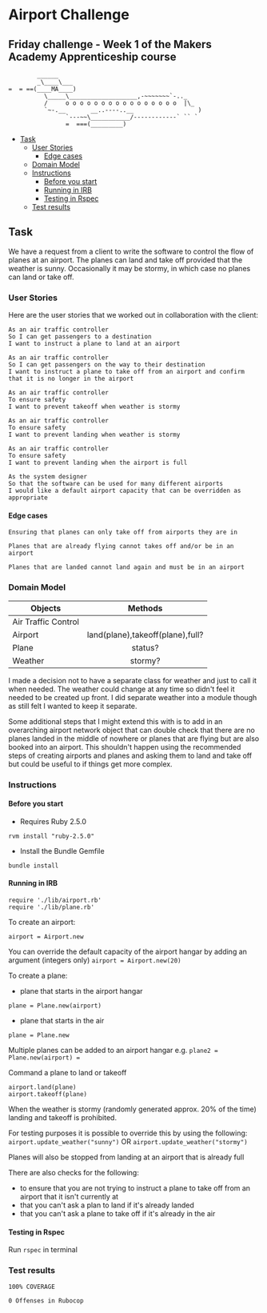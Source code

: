 Airport Challenge
=================
Friday challenge - Week 1 of the Makers Academy Apprenticeship course
----------------------

```
        ______
        _\____\___
=  = ==(____MA____)
          \_____\___________________,-~~~~~~~`-.._
          /     o o o o o o o o o o o o o o o o  |\_
          `~-.__       __..----..__                  )
                `---~~\___________/------------` `` `
                =  ===(_________)

```

- [Task](#task)
  * [User Stories](#user-stories)
    + [Edge cases](#edge-cases)
  * [Domain Model](#domain-model)
  * [Instructions](#instructions)
    + [Before you start](#before-you-start)
    + [Running in IRB](#running-in-irb)
    + [Testing in Rspec](#testing-in-rspec)
  * [Test results](#test-results)

Task
-----

We have a request from a client to write the software to control the flow of planes at an airport. The planes can land and take off provided that the weather is sunny. Occasionally it may be stormy, in which case no planes can land or take off.  

### User Stories
Here are the user stories that we worked out in collaboration with the client:

```
As an air traffic controller
So I can get passengers to a destination
I want to instruct a plane to land at an airport

As an air traffic controller
So I can get passengers on the way to their destination
I want to instruct a plane to take off from an airport and confirm that it is no longer in the airport

As an air traffic controller
To ensure safety
I want to prevent takeoff when weather is stormy

As an air traffic controller
To ensure safety
I want to prevent landing when weather is stormy

As an air traffic controller
To ensure safety
I want to prevent landing when the airport is full

As the system designer
So that the software can be used for many different airports
I would like a default airport capacity that can be overridden as appropriate
```

#### Edge cases

```
Ensuring that planes can only take off from airports they are in

Planes that are already flying cannot takes off and/or be in an airport

Planes that are landed cannot land again and must be in an airport
```

### Domain Model

| Objects        | Methods           
| ------------- |:-------------:|
|Air Traffic Control||
|Airport|land(plane),takeoff(plane),full?|
|Plane|status?|
|Weather|stormy?|

I made a decision not to have a separate class for weather and just to call it when needed.  The weather could change at any time so didn't feel it needed to be created up front.  I did separate weather into a module though as still felt I wanted to keep it separate.

Some additional steps that I might extend this with is to add in an overarching airport network object that can double check that there are no planes landed in the middle of nowhere or planes that are flying but are also booked into an airport.  This shouldn't happen using the recommended steps of creating airports and planes and asking them to land and take off but could be useful to if things get more complex.

### Instructions

#### Before you start

* Requires Ruby 2.5.0
```
rvm install "ruby-2.5.0"
```
* Install the Bundle Gemfile
```
bundle install
```

#### Running in IRB

```
require './lib/airport.rb'
require './lib/plane.rb'
```

To create an airport:
```
airport = Airport.new
```
You can override the default capacity of the airport hangar by adding an argument (integers only) ` airport = Airport.new(20) `

To create a plane:
* plane that starts in the airport hangar
```
plane = Plane.new(airport)
```
* plane that starts in the air
```
plane = Plane.new
```
Multiple planes can be added to an airport hangar e.g. ` plane2 = Plane.new(airport) = `

Command a plane to land or takeoff
```
airport.land(plane)
airport.takeoff(plane)
```

When the weather is stormy (randomly generated approx. 20% of the time) landing and takeoff is prohibited.

For testing purposes it is possible to override this by using the following:
`
airport.update_weather("sunny")
` OR `
airport.update_weather("stormy")
`

Planes will also be stopped from landing at an airport that is already full

There are also checks for the following:
* to ensure that you are not trying to instruct a plane to take off from an airport that it isn't currently at
*  that you can't ask a plan to land if it's already landed
* that you can't ask a plane to take off if it's already in the air

#### Testing in Rspec

Run
`
rspec
`
in terminal

### Test results

```
100% COVERAGE
```

```
0 Offenses in Rubocop
```

